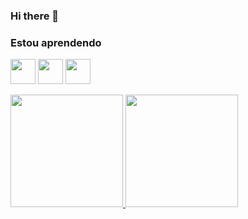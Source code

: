 ### Hi there 👋

<!--
**lybueno/lybueno** is a ✨ _special_ ✨ repository because its `README.md` (this file) appears on your GitHub profile.

Here are some ideas to get you started:

- 🔭 I’m currently working on ...
- 🌱 I’m currently learning ...
- 👯 I’m looking to collaborate on ...
- 🤔 I’m looking for help with ...
- 💬 Ask me about ...
- 📫 How to reach me: ...
- 😄 Pronouns: ...
- ⚡ Fun fact: ...
-->

### Estou aprendendo

<img src="https://cdn.jsdelivr.net/gh/devicons/devicon/icons/java/java-original.svg" width="40" height="40"/> <img src="https://cdn.jsdelivr.net/gh/devicons/devicon/icons/spring/spring-original-wordmark.svg" width="40" height="40"/> <img src="https://cdn.jsdelivr.net/gh/devicons/devicon/icons/react/react-original-wordmark.svg" width="40" height="40"/>

<div>
  <a href="https://github.com/lybueno">
  <img height="180em" src="https://github-readme-stats.vercel.app/api/top-langs/?username=lybueno&layout=compact&langs_count=7&theme=dracula"/>
  <img height="180em" src="https://github-readme-stats.vercel.app/api?username=lybueno&show_icons=true&theme=dracula&include_all_commits=true&count_private=true"/>
</div>
